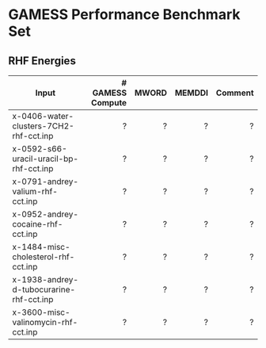 # GAMESS Performance Benchmark Set

## RHF Energies

|Input|# GAMESS Compute|MWORD|MEMDDI|Comment|
|-----|----------------:|-----:|------:|-------:|
|x-0406-water-clusters-7CH2-rhf-cct.inp|?|?|?|?|
|x-0592-s66-uracil-uracil-bp-rhf-cct.inp|?|?|?|?|
|x-0791-andrey-valium-rhf-cct.inp|?|?|?|?|
|x-0952-andrey-cocaine-rhf-cct.inp|?|?|?|?|
|x-1484-misc-cholesterol-rhf-cct.inp|?|?|?|?|
|x-1938-andrey-d-tubocurarine-rhf-cct.inp|?|?|?|?|
|x-3600-misc-valinomycin-rhf-cct.inp|?|?|?|?|